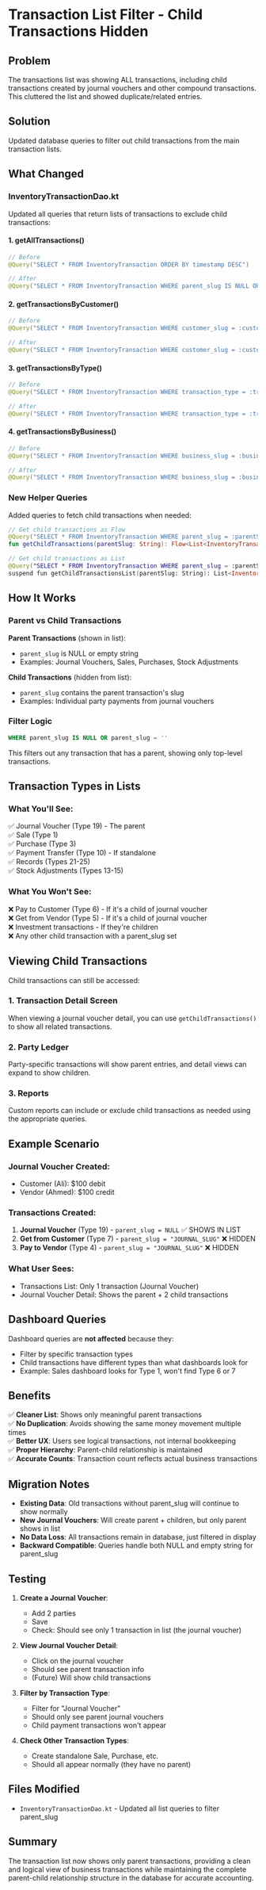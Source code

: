 # Transaction List Filter - Child Transactions Hidden

## Problem
The transactions list was showing ALL transactions, including child transactions created by journal vouchers and other compound transactions. This cluttered the list and showed duplicate/related entries.

## Solution
Updated database queries to filter out child transactions from the main transaction lists.

## What Changed

### InventoryTransactionDao.kt

Updated all queries that return lists of transactions to exclude child transactions:

#### 1. getAllTransactions()
```kotlin
// Before
@Query("SELECT * FROM InventoryTransaction ORDER BY timestamp DESC")

// After  
@Query("SELECT * FROM InventoryTransaction WHERE parent_slug IS NULL OR parent_slug = '' ORDER BY timestamp DESC")
```

#### 2. getTransactionsByCustomer()
```kotlin
// Before
@Query("SELECT * FROM InventoryTransaction WHERE customer_slug = :customerSlug ORDER BY timestamp DESC")

// After
@Query("SELECT * FROM InventoryTransaction WHERE customer_slug = :customerSlug AND (parent_slug IS NULL OR parent_slug = '') ORDER BY timestamp DESC")
```

#### 3. getTransactionsByType()
```kotlin
// Before
@Query("SELECT * FROM InventoryTransaction WHERE transaction_type = :transactionType ORDER BY timestamp DESC")

// After
@Query("SELECT * FROM InventoryTransaction WHERE transaction_type = :transactionType AND (parent_slug IS NULL OR parent_slug = '') ORDER BY timestamp DESC")
```

#### 4. getTransactionsByBusiness()
```kotlin
// Before
@Query("SELECT * FROM InventoryTransaction WHERE business_slug = :businessSlug ORDER BY timestamp DESC")

// After
@Query("SELECT * FROM InventoryTransaction WHERE business_slug = :businessSlug AND (parent_slug IS NULL OR parent_slug = '') ORDER BY timestamp DESC")
```

### New Helper Queries

Added queries to fetch child transactions when needed:

```kotlin
// Get child transactions as Flow
@Query("SELECT * FROM InventoryTransaction WHERE parent_slug = :parentSlug ORDER BY timestamp ASC")
fun getChildTransactions(parentSlug: String): Flow<List<InventoryTransactionEntity>>

// Get child transactions as List
@Query("SELECT * FROM InventoryTransaction WHERE parent_slug = :parentSlug ORDER BY timestamp ASC")
suspend fun getChildTransactionsList(parentSlug: String): List<InventoryTransactionEntity>
```

## How It Works

### Parent vs Child Transactions

**Parent Transactions** (shown in list):
- `parent_slug` is NULL or empty string
- Examples: Journal Vouchers, Sales, Purchases, Stock Adjustments

**Child Transactions** (hidden from list):
- `parent_slug` contains the parent transaction's slug
- Examples: Individual party payments from journal vouchers

### Filter Logic

```sql
WHERE parent_slug IS NULL OR parent_slug = ''
```

This filters out any transaction that has a parent, showing only top-level transactions.

## Transaction Types in Lists

### What You'll See:
✅ Journal Voucher (Type 19) - The parent  
✅ Sale (Type 1)  
✅ Purchase (Type 3)  
✅ Payment Transfer (Type 10) - If standalone  
✅ Records (Types 21-25)  
✅ Stock Adjustments (Types 13-15)  

### What You Won't See:
❌ Pay to Customer (Type 6) - If it's a child of journal voucher  
❌ Get from Vendor (Type 5) - If it's a child of journal voucher  
❌ Investment transactions - If they're children  
❌ Any other child transaction with a parent_slug set

## Viewing Child Transactions

Child transactions can still be accessed:

### 1. Transaction Detail Screen
When viewing a journal voucher detail, you can use `getChildTransactions()` to show all related transactions.

### 2. Party Ledger
Party-specific transactions will show parent entries, and detail views can expand to show children.

### 3. Reports
Custom reports can include or exclude child transactions as needed using the appropriate queries.

## Example Scenario

### Journal Voucher Created:
- Customer (Ali): $100 debit
- Vendor (Ahmed): $100 credit

### Transactions Created:
1. **Journal Voucher** (Type 19) - `parent_slug = NULL` ✅ SHOWS IN LIST
2. **Get from Customer** (Type 7) - `parent_slug = "JOURNAL_SLUG"` ❌ HIDDEN
3. **Pay to Vendor** (Type 4) - `parent_slug = "JOURNAL_SLUG"` ❌ HIDDEN

### What User Sees:
- Transactions List: Only 1 transaction (Journal Voucher)
- Journal Voucher Detail: Shows the parent + 2 child transactions

## Dashboard Queries

Dashboard queries are **not affected** because they:
- Filter by specific transaction types
- Child transactions have different types than what dashboards look for
- Example: Sales dashboard looks for Type 1, won't find Type 6 or 7

## Benefits

✅ **Cleaner List**: Shows only meaningful parent transactions  
✅ **No Duplication**: Avoids showing the same money movement multiple times  
✅ **Better UX**: Users see logical transactions, not internal bookkeeping  
✅ **Proper Hierarchy**: Parent-child relationship is maintained  
✅ **Accurate Counts**: Transaction count reflects actual business transactions  

## Migration Notes

- **Existing Data**: Old transactions without parent_slug will continue to show normally
- **New Journal Vouchers**: Will create parent + children, but only parent shows in list
- **No Data Loss**: All transactions remain in database, just filtered in display
- **Backward Compatible**: Queries handle both NULL and empty string for parent_slug

## Testing

1. **Create a Journal Voucher**:
   - Add 2 parties
   - Save
   - Check: Should see only 1 transaction in list (the journal voucher)

2. **View Journal Voucher Detail**:
   - Click on the journal voucher
   - Should see parent transaction info
   - (Future) Will show child transactions

3. **Filter by Transaction Type**:
   - Filter for "Journal Voucher"
   - Should only see parent journal vouchers
   - Child payment transactions won't appear

4. **Check Other Transaction Types**:
   - Create standalone Sale, Purchase, etc.
   - Should all appear normally (they have no parent)

## Files Modified

- `InventoryTransactionDao.kt` - Updated all list queries to filter parent_slug
  
## Summary

The transaction list now shows only parent transactions, providing a clean and logical view of business transactions while maintaining the complete parent-child relationship structure in the database for accurate accounting.

